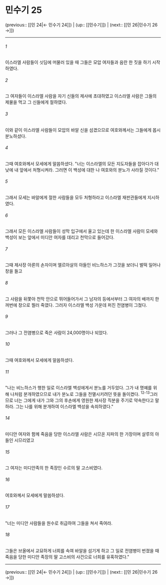 # 민수기 25

(previous:: [[민 24|← 민수기 24]]) | (up:: [[민수기]]) | (next:: [[민 26|민수기 26 →]])

***




###### 1 

이스라엘 사람들이 싯딤에 머물러 있을 때 그들은 모압 여자들과 음란 한 짓을 하기 시작하였다. 



###### 2 

그 여자들이 이스라엘 사람을 자기 신들의 제사에 초대하였고 이스라엘 사람은 그들의 제물을 먹고 그 신들에게 절하였다. 



###### 3 

이와 같이 이스라엘 사람들이 모압의 바알 신을 섬겼으므로 여호와께서는 그들에게 몹시 분노하셨다. 



###### 4 

그때 여호와께서 모세에게 말씀하셨다. "너는 이스라엘의 모든 지도자들을 잡아다가 대낮에 내 앞에서 처형시켜라. 그러면 이 백성에 대한 나 여호와의 분노가 사라질 것이다." 



###### 5 

그래서 모세는 바알에게 절한 사람들을 모두 처형하라고 이스라엘 재판관들에게 지시하였다. 



###### 6 

그래서 모든 이스라엘 사람들이 성막 입구에서 울고 있는데 한 이스라엘 사람이 모세와 백성이 보는 앞에서 미디안 여자를 데리고 천막으로 들어갔다. 



###### 7 

그때 제사장 아론의 손자이며 엘르아살의 아들인 비느하스가 그것을 보더니 벌떡 일어나 창을 들고 



###### 8 

그 사람을 뒤쫓아 천막 안으로 뛰어들어가서 그 남자의 등에서부터 그 여자의 배까지 한꺼번에 창으로 찔러 죽였다. 그러자 이스라엘 백성 가운데 퍼진 전염병이 그쳤다. 



###### 9 

그러나 그 전염병으로 죽은 사람이 24,000명이나 되었다. 



###### 10 

그때 여호와께서 모세에게 말씀하셨다. 



###### 11 

"나는 비느하스가 행한 일로 이스라엘 백성에게서 분노를 거두었다. 그가 내 명예를 위해 나처럼 분개하였으므로 내가 분노로 그들을 전멸시키려던 뜻을 돌이켰다. <sup class="versenum">12-13</sup>그러므로 너는 그에게 내가 그와 그의 후손에게 영원한 제사장 직분을 주기로 약속한다고 말하라. 그는 나를 위해 분개하여 이스라엘 백성을 속죄하였다." 



###### 14 

미디안 여자와 함께 죽음을 당한 이스라엘 사람은 시므온 지파의 한 가장이며 살루의 아들인 시므리였고 



###### 15 

그 여자는 미디안족의 한 족장인 수르의 딸 고스비였다. 



###### 16 

여호와께서 모세에게 말씀하셨다. 



###### 17 

"너는 미디안 사람들을 원수로 취급하여 그들을 쳐서 죽여라. 



###### 18 

그들은 브올에서 교묘하게 너희를 속여 바알을 섬기게 하고 그 일로 전염병이 번졌을 때 죽음을 당한 미디안 족장의 딸 고스비의 사건으로 너희를 유혹하였다."

***

(previous:: [[민 24|← 민수기 24]]) | (up:: [[민수기]]) | (next:: [[민 26|민수기 26 →]])

